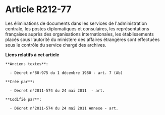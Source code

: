 # Article R212-77

Les éliminations de documents dans les services de l'administration centrale, les postes diplomatiques et consulaires, les
représentations françaises auprès des organisations internationales, les établissements placés sous l'autorité du ministère
des affaires étrangères sont effectuées sous le contrôle du service chargé des archives.

**Liens relatifs à cet article**

	**Anciens textes**:

	  - Décret n°80-975 du 1 décembre 1980 - art. 7 (Ab)

	**Créé par**:

	  - Décret n°2011-574 du 24 mai 2011  - art.

	**Codifié par**:

	  - Décret n°2011-574 du 24 mai 2011 Annexe - art.

